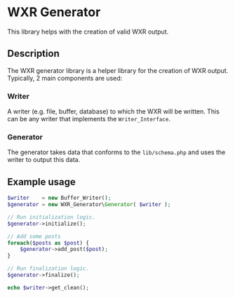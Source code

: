 # WXR Generator

This library helps with the creation of valid WXR output.

## Description

The WXR generator library is a helper library for the creation of WXR output. Typically, 2 main components are used:

### Writer
A writer (e.g. file, buffer, database) to which the WXR will be written. This can be any writer that implements the `Writer_Interface`.

### Generator
The generator takes data that conforms to the `lib/schema.php` and uses the writer to output this data.

## Example usage

```php
$writer    = new Buffer_Writer();
$generator = new WXR_Generator\Generator( $writer );

// Run initialization logic.
$generator->initialize();

// Add some posts
foreach($posts as $post) {
	$generator->add_post($post);
}

// Run finalization logic.
$generator->finalize();

echo $writer->get_clean();
```
